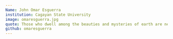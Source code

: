 ```yaml
---
Name: John Omar Esguerra
institution: Cagayan State University
image: omaresguerra.jpg 
quote: Those who dwell among the beauties and mysteries of earth are never alone or weary of life.
github: omaresguerra
---
```

